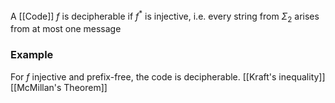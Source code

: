 A [[Code]] $f$ is decipherable if $f^{*}$ is injective, i.e. every string from $\Sigma_{2}$ arises from at most one message

### Example
For $f$ injective and prefix-free, the code is decipherable.
[[Kraft's inequality]]
[[McMillan's Theorem]]